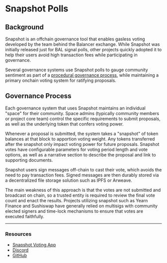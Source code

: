 # Snapshot Polls

## **Background**

Snapshot is an offchain governance tool that enables gasless voting developed by the team behind the Balancer exchange. While Snapshot was initially released just for BAL signal polls, other projects quickly adopted it to help their users avoid high transaction fees while participating in governance.

Several governance systems use Snapshot polls to gauge community sentiment as part of a [procedural governance process](https://docs.tally.xyz/education/governance-concepts/procedural-governance), while maintaining a primary onchain voting system for ratifying proposals.

## **Governance Process**

Each governance system that uses Snapshot maintains an individual "space" for their community. Space admins (typically community members or project core team) control the specific requirements to submit proposals, as well as the underlying token that confers voting power.

Whenever a proposal is submitted, the system takes a "snapshot" of token balances at that block to apportion voting weight. Any tokens transferred after the snapshot only impact voting power for future proposals. Snapshot votes have configurable parameters for voting period length and vote options, as well as a narrative section to describe the proposal and link to supporting documents.

Snapshot users sign messages off-chain to cast their vote, which avoids the need to pay transaction fees. Signed messages are then durably stored via a decentralized file storage solution such as IPFS or Arweave.

The main weakness of this approach is that the votes are not submitted and broadcast on chain, so a trusted entity is required to review the final vote count and enact the results. Projects utilizing snapshot such as Yearn Finance and Sushiswap have generally relied on multisigs with community elected signers and time-lock mechanisms to ensure that votes are executed faithfully.

***

### **Resources**

* [Snapshot Voting App](https://snapshot.page/#/)
* [Discord](https://discord.com/channels/707079246388133940/728646188252921956)
* [GitHub](https://github.com/snapshot-labs/snapshot-spaces)
